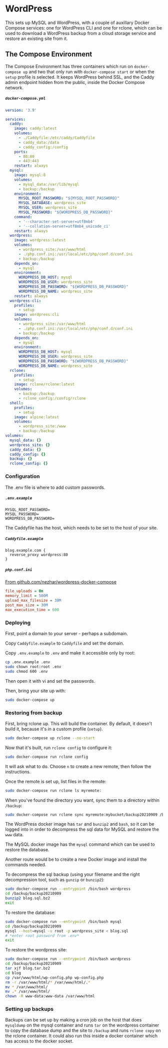 # WordPress

This sets up MySQL and WordPress, with a couple of auxillary Docker Compose
services: one for WordPress CLI and one for rclone, which can be used to
download a WordPress backup from a cloud storage service and restore an
existing site from it.

## The Compose Environment

The Compose Environment has three containers which run on `docker-compose up`
and two that only run with `docker-compose start` or when the `setup` profile
is selected. It keeps WordPress behind SSL, and the Caddy admin endpoint
hidden from the public, inside the Docker Compose network.

##### `docker-compose.yml`

```yaml
version: '3.9'

services:
  caddy:
    image: caddy:latest
    volumes:
      - ./Caddyfile:/etc/caddy/Caddyfile
      - caddy_data:/data
      - caddy_config:/config
    ports:
      - 80:80
      - 443:443
    restart: always
  mysql:
    image: mysql:8
    volumes:
      - mysql_data:/var/lib/mysql
      - backup:/backup
    environment:
      MYSQL_ROOT_PASSWORD: "${MYSQL_ROOT_PASSWORD}"
      MYSQL_DATABASE: wordpress_site
      MYSQL_USER: wordpress_site
      MYSQL_PASSWORD: "${WORDPRESS_DB_PASSWORD}"
    command:
      - '--character-set-server=utf8mb4'
      - '--collation-server=utf8mb4_unicode_ci'
    restart: always
  wordpress:
    image: wordpress:latest
    volumes:
      - wordpress_site:/var/www/html
      - ./php.conf.ini:/usr/local/etc/php/conf.d/conf.ini
      - backup:/backup
    depends_on:
      - mysql
    environment:
      WORDPRESS_DB_HOST: mysql
      WORDPRESS_DB_USER: wordpress_site
      WORDPRESS_DB_PASSWORD: "${WORDPRESS_DB_PASSWORD}"
      WORDPRESS_DB_NAME: wordpress_site
    restart: always
  wordpress-cli:
    profiles:
      - setup
    image: wordpress:cli
    volumes:
      - wordpress_site:/var/www/html
      - ./php.conf.ini:/usr/local/etc/php/conf.d/conf.ini
      - backup:/backup
    depends_on:
      - mysql
    environment:
      WORDPRESS_DB_HOST: mysql
      WORDPRESS_DB_USER: wordpress_site
      WORDPRESS_DB_PASSWORD: "${WORDPRESS_DB_PASSWORD}"
      WORDPRESS_DB_NAME: wordpress_site
  rclone:
    profiles:
      - setup
    image: rclone/rclone:latest
    volumes:
      - backup:/backup
      - rclone_config:/config/rclone
  shell:
    profiles:
      - setup
    image: alpine:latest
    volumes:
      - wordpress_site:/www
      - backup:/backup
volumes:
  mysql_data: {}
  wordpress_site: {}
  caddy_data: {}
  caddy_config: {}
  backup: {}
  rclone_config: {}
```

### Configuration

The .env file is where to add custom passwords.

##### `.env.example`

```
MYSQL_ROOT_PASSWORD=
MYSQL_PASSWORD=
WORDPRESS_DB_PASSWORD=
```

The Caddyfile has the host, which needs to be set to the host of your site.

##### `Caddyfile.example`

```
blog.example.com {
  reverse_proxy wordpress:80
}
```

##### `php.conf.ini`

[From github.com/nezhar/wordpress-docker-compose](https://github.com/nezhar/wordpress-docker-compose/blob/master/docker-compose.yml)

```ini
file_uploads = On
memory_limit = 500M
upload_max_filesize = 30M
post_max_size = 30M
max_execution_time = 600
```

### Deploying

First, point a domain to your server - perhaps a subdomain.

Copy `Caddyfile.example` to `Caddyfile` and set the domain.

Copy `.env.example` to `.env` and make it accessible only by root:

```bash
cp .env.example .env
sudo chown root:root .env
sudo chmod 600 .env
```

Then open it with vi and set the passwords.

Then, bring your site up with:

```bash
sudo docker-compose up
```

### Restoring from backup

First, bring rclone up. This will build the container. By default, it doesn't
build it, because it's in a custom profile (`setup`).

```bash
sudo docker-compose up rclone --no-start
```

Now that it's built, run `rclone config` to configure it:

```bash
sudo docker-compose run rclone config
```

It will ask what to do. Choose `n` to create a new remote, then follow the
instructions.

Once the remote is set up, list files in the remote:

```bash
sudo docker-compose run rclone ls myremote:
```

When you've found the directory you want, sync them to a directory within `/backup`:

```bash
sudo docker-compose run rclone sync myremote:mybucket/backup20210909 /backup/backup20210909
```

The WordPress docker image has `tar` and `bunzip2` and `bash`, so it can be
logged into in order to decompress the sql data for MySQL and restore the `www`
data.

The MySQL docker image has the `mysql` command which can be used to restore the
database.

Another route would be to create a new Docker image and install the commands needed.

To decompress the sql backup (using your filename and the right decompression tool,
such as `gunzip` or `bunzip2`):

```bash
sudo docker-compose run --entrypoint /bin/bash wordpress
cd /backup/backup20210909
bunzip2 blog.sql.bz2
exit
```

To restore the database:

```bash
sudo docker-compose run --entrypoint /bin/bash mysql
cd /backup/backup20210909
mysql --host=mysql -u root -p wordpress_site < blog.sql
# *enter root password from .env*
exit
```

To restore the wordpress site:

```bash
sudo docker-compose run --entrypoint /bin/bash wordpress
cd /backup/backup20210909
tar xjf blog.tar.bz2
cd blog
cp /var/www/html/wp-config.php wp-config.php
rm -r /var/www/html/* /var/www/html/.*
mv * /var/www/html/
mv .* /var/www/html/
chown -R www-data:www-data /var/www/html
```

### Setting up backups

Backups can be set up by making a cron job on the host that does `mysqldump` on
the mysql container and runs `tar` on the wordpress container to copy the database
dump and the site to `/backup` and runs `rclone copy` on the rclone container.
It could also run this inside a docker container which has access to the docker
socket.
